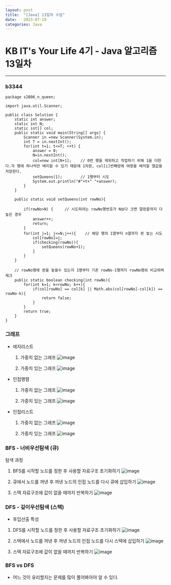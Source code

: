 ```yaml
---
layout: post
title:  "[Java] 13일차 수업"
date:   2023-07-19
categories: Java
---
```

# KB IT's Your Life 4기 - Java 알고리즘 13일차

--- 

### b3344

```
package s2806_n_queen;

import java.util.Scanner;

public class Solution {
    static int answer;
    static int N;
    static int[] col;
    public static void main(String[] args) {
        Scanner in =new Scanner(System.in);
        int T = in.nextInt();
        for(int t=1; t<=T; ++t) {
            answer = 0;
            N=in.nextInt();
            col=new int[N+1];    // 0번 행을 제외하고 작업하기 위해 1을 더한다.각 행에 하나씩만 배치할 수 있기 때문에 1차원, col[i]번째방에 여왕을 배치할 열값을 저장한다.
            setQueens(1);        // 1행부터 시도
            System.out.println("#"+t+" "+answer);
        }
    }

    public static void setQueens(int rowNo){
 
        if(rowNo>N) {     // 시도하려는 rowNo행번호가 N보다 크면 말판끝까지 다 놓은 경우
            answer++;
            return;
        }
        for(int j=1; j<=N;j++){    // 해당 행의 1열부터 n열까지 퀸 놓는 시도
            col[rowNo]=j; 
            if(checking(rowNo)){ 
                setQueens(rowNo+1); 
            }
        }
    }

    // rowNo행에 퀸을 놓을수 있는지 1행부터 기존 rowNo-1행까지 rowNo행와 비교하며 체크
    public static boolean checking(int rowNo){
        for(int k=1; k<rowNo; k++){
            if(col[rowNo] == col[k] || Math.abs(col[rowNo]-col[k]) == rowNo-k){
                return false;
            }
        }
        return true;
    }
}
```

### 그래프

- 에지리스트
  
  1. 가중치 없는 그래프
![image](https://github.com/talkingOrange/talkingOrange.github.io/assets/88815795/bca4e056-6c7e-49b3-9c8c-e70a7ca1182d)

  2. 가중치 있는 그래프
![image](https://github.com/talkingOrange/talkingOrange.github.io/assets/88815795/61d8cad2-68df-4ebe-a398-e108353324f9)

- 인접행렬
  
  1. 가중치 없는 그래프
![image](https://github.com/talkingOrange/talkingOrange.github.io/assets/88815795/aec0c00e-4451-47e7-a07a-89ff3826803b)


  2. 가중치 있는 그래프
![image](https://github.com/talkingOrange/talkingOrange.github.io/assets/88815795/61f104a4-4263-4b19-99c4-522a135e2a97)



- 인접리스트
  
  1. 가중치 없는 그래프
![image](https://github.com/talkingOrange/talkingOrange.github.io/assets/88815795/43bab41e-4fb9-4b79-9842-f79d0708dca2)


  2. 가중치 있는 그래프
![image](https://github.com/talkingOrange/talkingOrange.github.io/assets/88815795/ba1f3441-44f2-4538-8ef4-b402c22274ab)


### BFS - 너비우선탐색 (큐)

탐색 과정 

1. BFS를 시작할 노드를 정한 후 사용할 자료구조 초기화하기
![image](https://github.com/talkingOrange/talkingOrange.github.io/assets/88815795/6407a5e0-1cb6-4fa6-88bf-e843abd56370)

2. 큐에서 노드를 꺼낸 후 꺼낸 노드의 인접 노드를 다시 큐에 삽입하기
![image](https://github.com/talkingOrange/talkingOrange.github.io/assets/88815795/a271bd72-3bba-491d-99bd-43d33d248326)


3. 스택 자료구조에 값이 없을 때까지 반복하기
![image](https://github.com/talkingOrange/talkingOrange.github.io/assets/88815795/3b9aee0f-f522-4df6-836c-039f5dcf5624)




### DFS - 깊이우선탐색 (스택)

- 후입선출 특성

1. DFS를 시작할 노드를 정한 후 사용할 자료구조 초기화하기
![image](https://github.com/talkingOrange/talkingOrange.github.io/assets/88815795/4651baf6-f1e8-49b5-b03c-3b6ef1f53d57)

2. 스택에서 노드를 꺼낸 후 꺼낸 노드의 인접 노드를 다시 스택에 삽입하기
![image](https://github.com/talkingOrange/talkingOrange.github.io/assets/88815795/5d1f0af1-9045-41d9-b1cc-041c539bacc1)

3. 스택 자료구조에 값이 없을 때까지 반복하기
![image](https://github.com/talkingOrange/talkingOrange.github.io/assets/88815795/91d75f69-6612-47b5-9924-47c76d3a3f87)


### BFS vs DFS

- 어느 것이 유리할지는 문제를 많이 풀어봐아야 알 수 있다.

